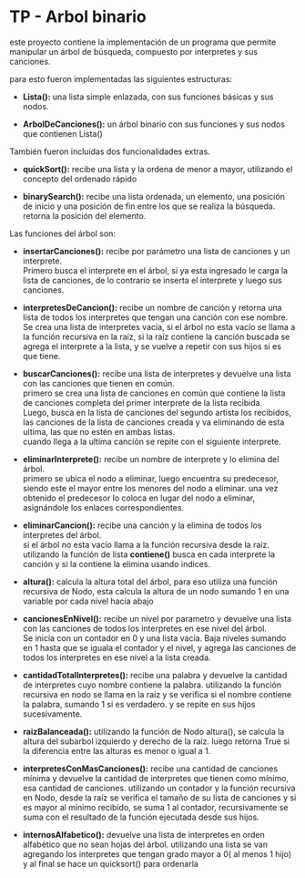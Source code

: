 # TP - Arbol binario


este proyecto contiene la implementación de un programa que permite manipular un árbol de búsqueda, compuesto por interpretes y sus canciones.<br>

para esto fueron implementadas las siguientes estructuras:

- **Lista():** una lista simple enlazada, con sus funciones básicas y sus nodos.
  
- **ArbolDeCanciones():** un árbol binario con sus funciones y sus nodos que contienen Lista()
  
También fueron incluidas dos funcionalidades extras.

- **quickSort():** recibe una lista y la ordena de menor a mayor, utilizando el concepto del ordenado rápido<br>
  
- **binarySearch():** recibe una lista ordenada, un elemento, una posición de inicio y una posición de fin entre los que se realiza la búsqueda. retorna la posición del elemento.<br>


Las funciones del árbol son:

- **insertarCanciones():** recibe por parámetro una lista de canciones y un interprete. <br>
Primero busca el interprete en el árbol, si ya esta ingresado le carga la lista de canciones, de lo contrario se inserta el interprete y luego sus canciones.

- **interpretesDeCancion():** recibe un nombre de canción y retorna una lista de todos los interpretes que tengan una canción con ese nombre.<br>
Se crea una lista de interpretes vacía, si el árbol no esta vacío se llama a la función recursiva en la raíz, si la raíz contiene la canción buscada se agrega el interprete a la lista, y se vuelve a repetir con sus hijos si es que tiene.

- **buscarCanciones():** recibe una lista de interpretes y devuelve una lista con las canciones que tienen en común. <br>
primero se crea una lista de canciones en común que contiene la lista de canciones completa del primer interprete de la lista recibida.<br>
Luego, busca en la lista de canciones del segundo artista los recibidos, las canciones de la lista de canciones creada y va eliminando de esta ultima, las que no estén en ambas listas.<br>
cuando llega a la ultima canción se repite con el siguiente interprete.

- **eliminarInterprete():** recibe un nombre de interprete y lo elimina del árbol.<br>
primero se ubica el nodo a eliminar, luego encuentra su predecesor, siendo este el mayor entre los menores del nodo a eliminar. una vez obtenido el predecesor lo coloca en lugar del nodo a eliminar, asignándole los enlaces correspondientes.

- **eliminarCancion():** recibe una canción y la elimina de todos los interpretes del árbol.<br>
si el árbol no esta vacío llama a la función recursiva desde la raíz. utilizando la función de lista **contiene()** busca en cada interprete  la canción y si la contiene la elimina usando indices.<br>

- **altura():** calcula la altura total del árbol, para eso utiliza una función recursiva de Nodo, esta calcula la altura de un nodo sumando 1 en una variable por cada nivel hacia abajo

- **cancionesEnNivel():** recibe un nivel por parametro y devuelve una lista con las canciones de todos los interpretes en ese nivel del árbol.<br>
Se inicia con un contador en 0 y una lista vacía. Baja niveles sumando en 1 hasta que se iguala el contador y el nivel, y agrega las canciones de todos los interpretes en ese nivel a la lista creada.

- **cantidadTotalInterpretes():** recibe una palabra y devuelve la cantidad de interpretes cuyo nombre contiene la palabra.
utilizando la función recursiva en nodo se llama en la raíz y se verifica si el nombre contiene la palabra, sumando 1 si es verdadero. y se repite en sus hijos sucesivamente.

- **raizBalanceada():** utilizando la función  de Nodo altura(), se calcula la altura del subarbol izquierdo y derecho de la raíz. luego retorna True si la diferencia entre las alturas es menor o igual a 1.

- **interpretesConMasCanciones():** recibe una cantidad de canciones mínima y devuelve la cantidad de interpretes que tienen como mínimo, esa cantidad de canciones.
utilizando un contador y la función recursiva en Nodo, desde la raíz se verifica el tamaño de su lista de canciones y si es mayor al mínimo recibido, se suma 1 al contador, recursivamente se suma con el resultado de la función ejecutada desde sus hijos.

- **internosAlfabetico():** devuelve una lista de interpretes en orden alfabético que no sean hojas del árbol.
utilizando una lista se van agregando los interpretes que tengan grado mayor a 0( al menos 1 hijo) y al final se hace un quicksort() para ordenarla
 
